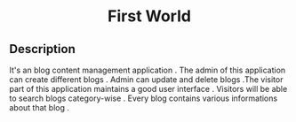 <h1 align="center">First World</h1>


Description
--
It's an blog content management application . The admin of this application can create different blogs . Admin can update and delete blogs .The visitor part of this application maintains a good user interface . Visitors will be able to search blogs category-wise . Every blog contains various informations about that blog .

<br>

